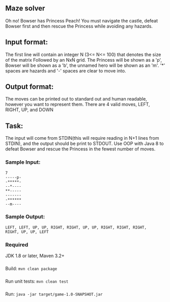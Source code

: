 ## Maze solver
Oh no! Bowser has Princess Peach! You must navigate the castle, defeat Bowser first and then rescue
the Princess while avoiding any hazards.
## Input format:
The first line will contain an integer N (3<= N<= 100) that denotes the size of the matrix
Followed by an NxN grid. The Princess will be shown as a 'p', Bowser will be shown as a 'b',
the unnamed hero will be shown as an 'm'. '*' spaces are hazards and '-' spaces are clear to move into.
## Output format:
The moves can be printed out to standard out and human readable, however you want to represent
them.
There are 4 valid moves, LEFT, RIGHT, UP, and DOWN
## Task:
The input will come from STDIN(this will require reading in N+1 lines
from STDIN), and the output should be print to STDOUT. Use OOP with
Java 8 to defeat Bowser and rescue the Princess in the fewest number
of moves.
### Sample Input:
```
7
-----p-
-*****-
--*----
**-----
-------
-******
--m----
```
### Sample Output:
```
LEFT, LEFT, UP, UP, RIGHT, RIGHT, UP, UP, RIGHT, RIGHT, RIGHT,
RIGHT, UP, UP, LEFT
```
### Required
JDK 1.8 or later,
Maven 3.2+

###
Build:
```mvn clean package```

###
Run unit tests: 
```mvn clean test```

###
Run:  ```java -jar target/game-1.0-SNAPSHOT.jar```
